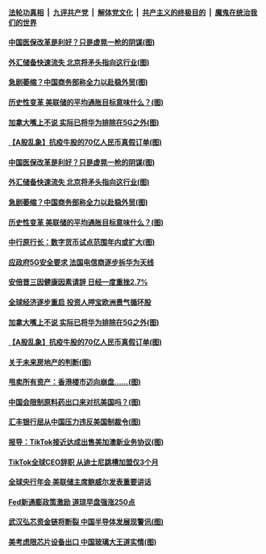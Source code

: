 

####  [法轮功真相](../../../../basic/blob/master/README.md?t=08292102) &nbsp;|&nbsp; [九评共产党](../../../../9ping.md/blob/master/README.md?t=08292102) &nbsp;|&nbsp; [解体党文化](../../../../jtdwh.md/blob/master/README.md?t=08292102)  &nbsp;|&nbsp; [共产主义的终极目的](../../../../gczydzjmd.md/blob/master/README.md?t=08292102) &nbsp;|&nbsp; [魔鬼在统治我们的世界](../../../../mgztzwmdsj.md/blob/master/README.md?t=08292102) 

#### [中国医保改革是利好？只是虚晃一枪的阴谋(图)](../pages/p5/944498.md?t=08292102) 

#### [外汇储备快速流失 北京将矛头指向这行业(图)](../pages/p5/944470.md?t=08292102) 

#### [急剧萎缩？中国商务部称全力以赴稳外贸(图)](../pages/p5/944465.md?t=08292102) 

#### [历史性变革 美联储的平均通胀目标意味什么？(图)](../pages/p5/944468.md?t=08292102) 

#### [加拿大嘴上不说 实际已将华为排除在5G之外(图)](../pages/p5/944440.md?t=08292102) 

#### [【A股乱象】抗疫牛股的70亿人民币真假订单(图)](../pages/p5/944398.md?t=08292102) 

#### [中国医保改革是利好？只是虚晃一枪的阴谋(图)](../pages/p5/944498.md?t=08292102) 

#### [外汇储备快速流失 北京将矛头指向这行业(图)](../pages/p5/944470.md?t=08292102) 

#### [急剧萎缩？中国商务部称全力以赴稳外贸(图)](../pages/p5/944465.md?t=08292102) 

#### [历史性变革 美联储的平均通胀目标意味什么？(图)](../pages/p5/944468.md?t=08292102) 

#### [中行原行长：数字货币试点范围年内或扩大(图)](../pages/p5/944458.md?t=08292102) 

#### [应政府5G安全要求 法国电信商逐步拆华为天线](../pages/p5/944449.md?t=08292102) 

#### [安倍晋三因健康因素请辞 日经一度重挫2.7%](../pages/p5/944443.md?t=08292102) 

#### [全球经济逐步重启 投资人押宝欧洲景气循环股](../pages/p5/944442.md?t=08292102) 

#### [加拿大嘴上不说 实际已将华为排除在5G之外(图)](../pages/p5/944440.md?t=08292102) 

#### [【A股乱象】抗疫牛股的70亿人民币真假订单(图)](../pages/p5/944398.md?t=08292102) 

#### [关于未来房地产的判断(图)](../pages/p5/944174.md?t=08292102) 

#### [甩卖所有资产：香港楼市迈向崩盘……(图)](../pages/p5/944389.md?t=08292102) 

#### [中国会限制原料药出口来对抗美国吗？(图)](../pages/p5/944388.md?t=08292102) 

#### [汇丰银行屈从中国压力违反美国制裁令(图)](../pages/p5/944386.md?t=08292102) 

#### [报导：TikTok接近达成出售美加澳新业务协议(图)](../pages/p5/944380.md?t=08292102) 

#### [TikTok全球CEO辞职 从迪士尼跳槽加盟仅3个月](../pages/p5/944362.md?t=08292102) 

#### [全球央行年会 美联储主席鲍威尔发表重要讲话](../pages/p5/944347.md?t=08292102) 

#### [Fed新通膨政策激励 道琼早盘强涨250点](../pages/p5/944346.md?t=08292102) 

#### [武汉弘芯资金链将断裂 中国半导体发展现警讯(图)](../pages/p5/944340.md?t=08292102) 

#### [美考虑限芯片设备出口 中国玻璃大王道实情(图)](../pages/p5/944336.md?t=08292102) 

